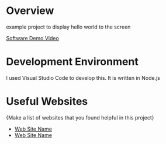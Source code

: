 # Overview
example project to display hello world to the screen 



[Software Demo Video](http://youtube.link.goes.here)

# Development Environment

I used Visual Studio Code to develop this. It is written in Node.js


# Useful Websites

{Make a list of websites that you found helpful in this project}
* [Web Site Name](http://url.link.goes.here)
* [Web Site Name](http://url.link.goes.here)